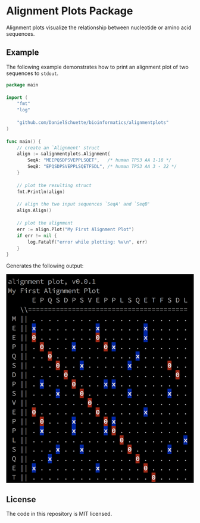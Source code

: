 # Alignment Plots Package
Alignment plots visualize the relationship between nucleotide or amino acid sequences.

## Example

The following example demonstrates how to print an alignment plot of two sequences to `stdout`.

```go
package main

import (
	"fmt"
	"log"

	"github.com/DanielSchuette/bioinformatics/alignmentplots"
)

func main() {
	// create an `Alignment' struct
	align := &alignmentplots.Alignment{
		SeqA: "MEEPQSDPSVEPPLSQET",   /* human TP53 AA 1-18 */
		SeqB: "EPQSDPSVEPPLSQETFSDL", /* human TP53 AA 3 - 22 */
	}

	// plot the resulting struct
	fmt.Println(align)

	// align the two input sequences `SeqA' and `SeqB'
	align.Align()

	// plot the alignment
	err := align.Plot("My First Alignment Plot")
	if err != nil {
		log.Fatalf("error while plotting: %v\n", err)
	}
}
```

Generates the following output:

![Command Line Plot](assets/command_line_plot_example.png)


## License

The code in this repository is MIT licensed.
